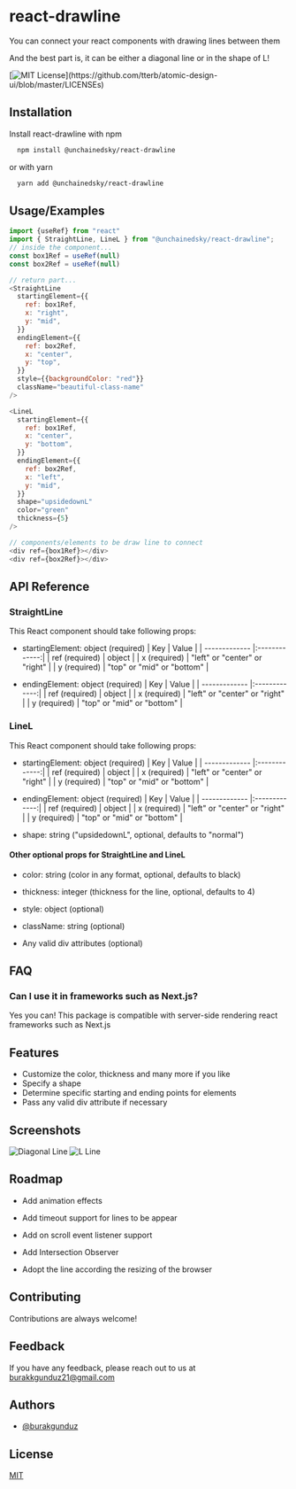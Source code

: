 # react-drawline

You can connect your react components with drawing lines between them

And the best part is, it can be either a diagonal line or in the shape of L!

[![MIT License](https://img.shields.io/apm/l/atomic-design-ui.svg?)](https://github.com/tterb/atomic-design-ui/blob/master/LICENSEs)

## Installation

Install react-drawline with npm

```bash
  npm install @unchainedsky/react-drawline
```

or with yarn

```bash
  yarn add @unchainedsky/react-drawline
```

## Usage/Examples

```javascript
import {useRef} from "react"
import { StraightLine, LineL } from "@unchainedsky/react-drawline";
// inside the component...
const box1Ref = useRef(null)
const box2Ref = useRef(null)

// return part...
<StraightLine
  startingElement={{
    ref: box1Ref,
    x: "right",
    y: "mid",
  }}
  endingElement={{
    ref: box2Ref,
    x: "center",
    y: "top",
  }}
  style={{backgroundColor: "red"}}
  className="beautiful-class-name"
/>

<LineL
  startingElement={{
    ref: box1Ref,
    x: "center",
    y: "bottom",
  }}
  endingElement={{
    ref: box2Ref,
    x: "left",
    y: "mid",
  }}
  shape="upsidedownL"
  color="green"
  thickness={5}
/>

// components/elements to be draw line to connect
<div ref={box1Ref}></div>
<div ref={box2Ref}></div>
```

## API Reference

### StraightLine

This React component should take following props:

- startingElement: object (required)
    | Key | Value |
    | ------------- |:-------------:|
    | ref (required) | object |
    | x (required) | "left" or "center" or "right" |
    | y (required) | "top" or "mid" or "bottom" |

- endingElement: object (required)
    | Key | Value |
    | ------------- |:-------------:|
    | ref (required) | object |
    | x (required) | "left" or "center" or "right" |
    | y (required) | "top" or "mid" or "bottom" |

### LineL

This React component should take following props:

- startingElement: object (required)
    | Key | Value |
    | ------------- |:-------------:|
    | ref (required) | object |
    | x (required) | "left" or "center" or "right" |
    | y (required) | "top" or "mid" or "bottom" |

- endingElement: object (required)
    | Key | Value |
    | ------------- |:-------------:|
    | ref (required) | object |
    | x (required) | "left" or "center" or "right" |
    | y (required) | "top" or "mid" or "bottom" |

- shape: string ("upsidedownL", optional, defaults to "normal")

#### Other optional props for StraightLine and LineL

- color: string (color in any format, optional, defaults to black)

- thickness: integer (thickness for the line, optional, defaults to 4)

- style: object (optional)

- className: string (optional)

- Any valid div attributes (optional)

## FAQ

### Can I use it in frameworks such as Next.js?

Yes you can! This package is compatible with server-side rendering react frameworks such as Next.js

## Features

- Customize the color, thickness and many more if you like
- Specify a shape
- Determine specific starting and ending points for elements
- Pass any valid div attribute if necessary

## Screenshots

![Diagonal Line](https://res.cloudinary.com/maxlous/image/upload/v1640438489/for%20developmental%20projects/Screen_Shot_2021-12-25_at_16.15.58_sf58v6.png)
![L Line](https://res.cloudinary.com/maxlous/image/upload/v1640438489/for%20developmental%20projects/Screen_Shot_2021-12-25_at_16.20.53_olkduh.png)

## Roadmap

- Add animation effects

- Add timeout support for lines to be appear

- Add on scroll event listener support

- Add Intersection Observer

- Adopt the line according the resizing of the browser

## Contributing

Contributions are always welcome!

## Feedback

If you have any feedback, please reach out to us at <burakkgunduz21@gmail.com>

## Authors

- [@burakgunduz](https://www.github.com/burakkgunduzz)

## License

[MIT](https://choosealicense.com/licenses/mit/)
